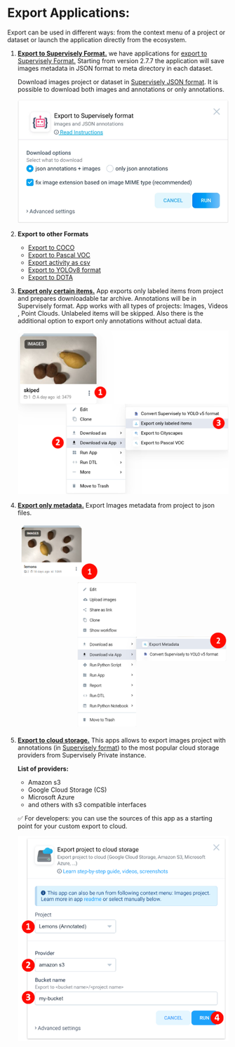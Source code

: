 # Export Applications:

Export can be used in different ways:
from the context menu of a project or dataset or launch the application directly from the ecosystem.

1. [**Export to Supervisely Format.**](https://app.supervisely.com/ecosystem/apps/export-to-supervisely-format?id=81)
    we have applications for [export to Supervisely Format.](https://app.supervisely.com/ecosystem/apps/export-to-supervisely-format?id=81)
    Starting from version 2.7.7 the application will save images metadata in JSON format to meta directory in each dataset.

    Download images project or dataset in [Supervisely JSON format](https://docs.supervise.ly/data-organization/00_ann_format_navi?_ga=2.260390989.1588633722.1698657810-1548462166.1688143034). It is possible to download both images and annotations or only annotations.

    ![](export-super-format.png)


2. **Export to other Formats**
    * [Export to COCO](hhttps://app.supervisely.com/ecosystem/apps/export-to-coco?id=104)
    * [Export to Pascal VOC](https://app.supervisely.com/ecosystem/apps/export-to-pascal-voc?id=71)
    * [Export activity as csv](https://app.supervisely.com/ecosystem/apps/export-activity-as-csv?id=86)
    * [Export to YOLOv8 format](https://app.supervisely.com/ecosystem/apps/export-to-yolov8?id=252)
    * [Export to DOTA](https://app.supervisely.com/ecosystem/apps/export-to-dota?id=205)

3. [**Export only certain items.**](https://app.supervisely.com/ecosystem/apps/export-only-labeled-items?id=79) App exports only labeled items from project and prepares downloadable tar archive. Annotations will be in Supervisely format. App works with all types of projects: Images, Videos , Point Clouds. Unlabeled items will be skipped. Also there is the additional option to export only annotations without actual data.

   ![](Export-labeled-items.png)

4. [**Export only metadata.**](https://app.supervisely.com/ecosystem/apps/export-metadata?id=74) 
    Export Images metadata from project to json files.
    
    ![](Export-Metadata.png)

5. [**Export to cloud storage.**](https://app.supervisely.com/ecosystem/apps/export-project-to-cloud-storage?id=186)
    This apps allows to export images project with annotations (in [Supervisely format](https://developer.supervise.ly/api-references/supervisely-annotation-json-format?_ga=2.2048241.1588633722.1698657810-1548462166.1688143034)) to the most popular cloud storage providers from Supervisely Private instance.

    **List of providers:**

    * Amazon s3
    * Google Cloud Storage (CS)
    * Microsoft Azure
    * and others with s3 compatible interfaces

    ✅ For developers: you can use the sources of this app as a starting point for your custom export to cloud.

    ![](Export-cloud-storage.png)

